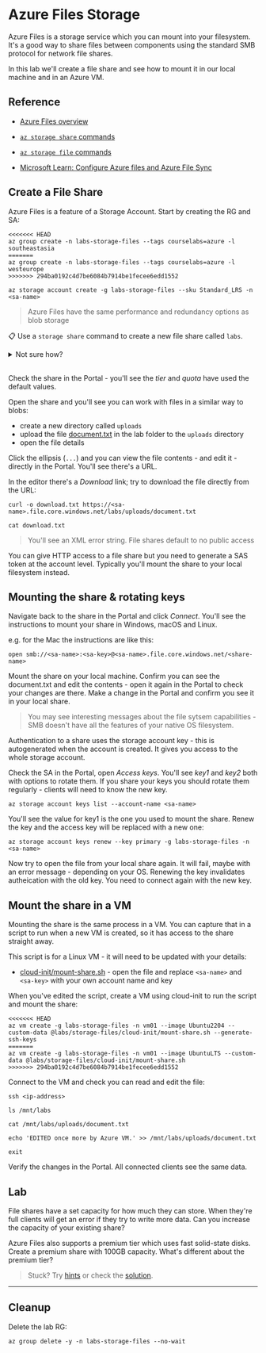 # Azure Files Storage

Azure Files is a storage service which you can mount into your filesystem. It's a good way to share files between components using the standard SMB protocol for network file shares.

In this lab we'll create a file share and see how to mount it in our local machine and in an Azure VM.

## Reference

- [Azure Files overview](https://docs.microsoft.com/en-gb/azure/storage/files/storage-files-introduction)

- [`az storage share` commands](https://docs.microsoft.com/en-us/cli/azure/storage/share?view=azure-cli-latest)

- [`az storage file` commands](https://docs.microsoft.com/en-us/cli/azure/storage/file?view=azure-cli-latest)

- [Microsoft Learn: Configure Azure files and Azure File Sync](https://docs.microsoft.com/en-us/learn/modules/configure-azure-files-file-sync/)

## Create a File Share

Azure Files is a feature of a Storage Account. Start by creating the RG and SA:

```
<<<<<<< HEAD
az group create -n labs-storage-files --tags courselabs=azure -l southeastasia 
=======
az group create -n labs-storage-files --tags courselabs=azure -l westeurope 
>>>>>>> 294ba0192c4d7be6084b7914be1fecee6edd1552

az storage account create -g labs-storage-files --sku Standard_LRS -n <sa-name>
```

> Azure Files have the same performance and redundancy options as blob storage

📋 Use a `storage share` command to create a new file share called `labs`.

<details>
  <summary>Not sure how?</summary>

```
az storage share create --help

az storage share create -n labs --account-name <sa-name>
```

</details><br/>

Check the share in the Portal - you'll see the _tier_ and _quota_ have used the default values.

Open the share and you'll see you can work with files in a similar way to blobs:

- create a new directory called `uploads`
- upload the file [document.txt](/labs/storage-files/document.txt) in the lab folder to the `uploads` directory
- open the file details

Click the ellipsis (`...`) and you can view the file contents - and edit it - directly in the Portal. You'll see there's a URL. 

In the editor there's a _Download_ link; try to download the file directly from the URL:

```
curl -o download.txt https://<sa-name>.file.core.windows.net/labs/uploads/document.txt

cat download.txt
```

> You'll see an XML error string. File shares default to no public access

You can give HTTP access to a file share but you need to generate a SAS token at the account level. Typically you'll mount the share to your local filesystem instead.

## Mounting the share & rotating keys

Navigate back to the share in the Portal and click _Connect_. You'll see the instructions to mount your share in Windows, macOS and Linux.

e.g. for the Mac the instructions are like this:

```
open smb://<sa-name>:<sa-key>@<sa-name>.file.core.windows.net/<share-name>
```

Mount the share on your local machine. Confirm you can see the document.txt and edit the contents - open it again in the Portal to check your changes are there. Make a change in the Portal and confirm you see it in your local share.

> You may see interesting messages about the file sytsem capabilities - SMB doesn't have all the features of your native OS filesystem.

Authentication to a share uses the storage account key - this is autogenerated when the account is created. It gives you access to the whole storage account.

Check the SA in the Portal, open _Access keys_. You'll see _key1_ and _key2_ both with options to rotate them. If you share your keys you should rotate them regularly - clients will need to know the new key.

```
az storage account keys list --account-name <sa-name>
```

You'll see the value for key1 is the one you used to mount the share. Renew the key and the access key will be replaced with a new one:

```
az storage account keys renew --key primary -g labs-storage-files -n <sa-name> 
```

Now try to open the file from your local share again. It will fail, maybe with an error message - depending on your OS. Renewing the key invalidates autheication with the old key. You need to connect again with the new key.

## Mount the share in a VM

Mounting the share is the same process in a VM. You can capture that in a script to run when a new VM is created, so it has access to the share straight away.

This script is for a Linux VM - it will need to be updated with your details:

- [cloud-init/mount-share.sh](/labs/storage-files/cloud-init/mount-share.sh) - open the file and replace `<sa-name>` and `<sa-key>` with your own account name and key

When you've edited the script, create a VM using cloud-init to run the script and mount the share:

```
<<<<<<< HEAD
az vm create -g labs-storage-files -n vm01 --image Ubuntu2204 --custom-data @labs/storage-files/cloud-init/mount-share.sh --generate-ssh-keys
=======
az vm create -g labs-storage-files -n vm01 --image UbuntuLTS --custom-data @labs/storage-files/cloud-init/mount-share.sh
>>>>>>> 294ba0192c4d7be6084b7914be1fecee6edd1552
```

Connect to the VM and check you can read and edit the file:

```
ssh <ip-address>

ls /mnt/labs

cat /mnt/labs/uploads/document.txt

echo 'EDITED once more by Azure VM.' >> /mnt/labs/uploads/document.txt

exit
```

Verify the changes in the Portal. All connected clients see the same data.

## Lab

File shares have a set capacity for how much they can store. When they're full clients will get an error if they try to write more data. Can you increase the capacity of your existing share?

Azure Files also supports a premium tier which uses fast solid-state disks. Create a premium share with 100GB capacity. What's different about the premium tier?

> Stuck? Try [hints](hints.md) or check the [solution](solution.md).

___

## Cleanup

Delete the lab RG:

```
az group delete -y -n labs-storage-files --no-wait
```
